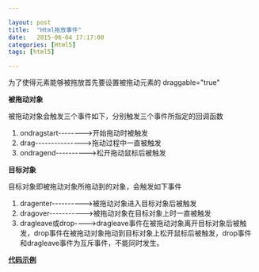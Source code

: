 ```yaml
---

layout: post
title:  "Html拖放事件"
date:   2015-06-04 17:17:00
categories: [Html5]
tags: [html5]

---
```

为了使得元素能够被拖放首先要设置被拖动元素的 draggable="true"

**被拖动对象**

被拖动对象会触发三个事件如下，分别触发三个事件所指定的回调函数

  1. ondragstart-------->开始拖动时被触发
  2. drag--------------->拖动过程中一直被触发
  3. ondragend---------->松开拖动鼠标后被触发

**目标对象**

目标对象即被拖动对象所拖动到的对象，会触发如下事件

  1. dragenter---------->被拖动对象进入目标对象后被触发
  2. dragover----------->被拖动对象在目标对象上时一直被触发
  3. dragleave或drop---->dragleave事件在被拖动对象离开目标对象后被触发，drop事件在被拖动对象拖动到目标对象上松开鼠标后被触发，drop事件和dragleave事件为互斥事件，不能同时发生。

[**代码示例**][w3cschool demo]

[w3cschool demo]: http://www.w3school.com.cn/tiy/t.asp?f=html5_draganddrop
